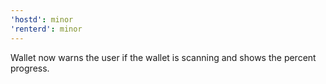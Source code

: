 ```yaml
---
'hostd': minor
'renterd': minor
---
```


Wallet now warns the user if the wallet is scanning and shows the percent progress.
